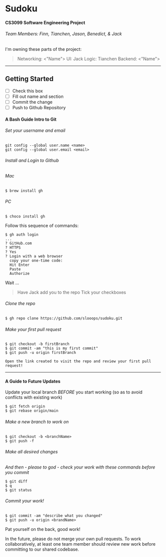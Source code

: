 # Sudoku
#### CS3099 Software Engineering Project
###### Team Members: Finn, Tianchen, Jason, Benedict, & Jack

I'm owning these parts of the project:

>Networking: <"Name">
>UI: Jack
>Logic: Tianchen
>Backend: <"Name">

---
## Getting Started

- [ ] Check this box
- [ ] Fill out name and section
- [ ] Commit the change
- [ ] Push to Github Repository

#### A Bash Guide Intro to Git
###### Set your username and email


```
git config --global user.name <name>
git config --global user.email <email>
```

###### Install and Login to Github

###### Mac
```
$ brew install gh
```
###### PC
```
$ choco install gh
```

Follow this sequence of commands:
```
$ gh auth login
...
? GitHub.com
? HTTPS
? Yes
? Login with a web browser
  copy your one-time code:
  Hit Enter
  Paste
  Authorize
```
Wait ...

>Have Jack add you to the repo
>Tick your checkboxes

###### Clone the repo
```
$ gh repo clone https://github.com/slooops/sudoku.git
```

###### Make your first pull request
```
$ git checkout -b firstBranch
$ git commit -am "this is my first commit"
$ git push -u origin firstBranch

Open the link created to visit the repo and review your first pull request!
```
---
#### A Guide to Future Updates
Update your local branch *BEFORE* you start working (so as to avoid conflicts with existing work)
```
$ git fetch origin
$ git rebase origin/main
```
###### Make a new branch to work on

```
$ git checkout -b <branchName>
$ git push -f
```
###### Make all desired changes
*And then - please to god - check your work with these commands before you commit*
```
$ git diff
$ q
$ git status
```

###### Commit your work!
```
$ git commit -am "describe what you changed"
$ git push -u origin <brandName>
```

Pat yourself on the back, good work!

In the future, please do not merge your own pull requests. To work collaboratively, at least one team member should review new work before committing to our shared codebase.